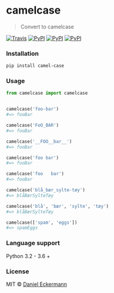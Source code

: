 # camelcase
> Convert to camelcase

[![Travis](https://img.shields.io/travis/ecrmnn/camelcase.svg?style=flat-square)](https://travis-ci.org/ecrmnn/camelcase'.svg?branch=master)
[![PyPI](https://img.shields.io/pypi/v/camel-case.svg?style=flat-square)](https://pypi.python.org/pypi/camel-case)
[![PyPI](https://img.shields.io/pypi/d/camel-case.svg?style=flat-square)](https://pypi.python.org/pypi/camel-case)
[![PyPI](https://img.shields.io/pypi/l/camel-case.svg?style=flat-square)](https://pypi.python.org/pypi/camel-case)

### Installation
```bash
pip install camel-case
```

### Usage
```python
from camelcase import camelcase


camelcase('foo-bar')
#=> fooBar

camelcase('FoO_BAR')
#=> fooBar

camelcase('__FOO__bar__')
#=> fooBar

camelcase('foo bar')
#=> fooBar

camelcase('foo   bar')
#=> fooBar

camelcase('blå_bær_sylte-tøy')
#=> blåBærSylteTøy

camelcase('blå', 'bær', 'sylte', 'tøy')
#=> blåBærSylteTøy

camelcase(['spam', 'eggs'])
#=> spamEggs
```

### Language support
Python 3.2 - 3.6 +

### License
MIT © [Daniel Eckermann](http://danieleckermann.com)
